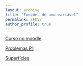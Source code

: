 ```yaml
---
layout: archive
title: "Funções de uma variável"
permalink: /FUV/
author_profile: true
---
```


[Curso no moodle](https://moodle.ufabc.edu.br/course/view.php?id=1099)

[Problemas P1](FUV_S8_1.html)

[Superfícies](surf.md)
